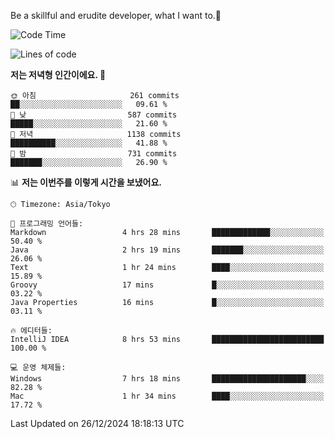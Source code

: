 Be a skillful and erudite developer, what I want to.👶

<!--START_SECTION:waka-->
![Code Time](http://img.shields.io/badge/Code%20Time-1%2C484%20hrs%2029%20mins-blue)

![Lines of code](https://img.shields.io/badge/%EC%A0%80%EB%8A%94%20%EC%97%AC%ED%83%9C%EA%B9%8C%EC%A7%80%20-918.3%20thousand%20%EC%A4%84%EC%9D%98%20%EC%BD%94%EB%93%9C%EB%A5%BC%20%EC%9E%91%EC%84%B1%ED%96%88%EC%96%B4%EC%9A%94.-blue)

**저는 저녁형 인간이에요. 🦉** 

```text
🌞 아침                     261 commits         ██░░░░░░░░░░░░░░░░░░░░░░░   09.61 % 
🌆 낮　                     587 commits         █████░░░░░░░░░░░░░░░░░░░░   21.60 % 
🌃 저녁                     1138 commits        ██████████░░░░░░░░░░░░░░░   41.88 % 
🌙 밤　                     731 commits         ███████░░░░░░░░░░░░░░░░░░   26.90 % 
```


📊 **저는 이번주를 이렇게 시간을 보냈어요.** 

```text
🕑︎ Timezone: Asia/Tokyo

💬 프로그래밍 언어들: 
Markdown                 4 hrs 28 mins       █████████████░░░░░░░░░░░░   50.40 % 
Java                     2 hrs 19 mins       ███████░░░░░░░░░░░░░░░░░░   26.06 % 
Text                     1 hr 24 mins        ████░░░░░░░░░░░░░░░░░░░░░   15.89 % 
Groovy                   17 mins             █░░░░░░░░░░░░░░░░░░░░░░░░   03.22 % 
Java Properties          16 mins             █░░░░░░░░░░░░░░░░░░░░░░░░   03.11 % 

🔥 에디터들: 
IntelliJ IDEA            8 hrs 53 mins       █████████████████████████   100.00 % 

💻 운영 체제들: 
Windows                  7 hrs 18 mins       █████████████████████░░░░   82.28 % 
Mac                      1 hr 34 mins        ████░░░░░░░░░░░░░░░░░░░░░   17.72 % 
```


 Last Updated on 26/12/2024 18:18:13 UTC
<!--END_SECTION:waka-->

